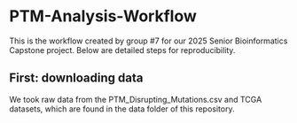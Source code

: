# PTM-Analysis-Workflow

This is the workflow created by group #7 for our 2025 Senior Bioinformatics Capstone project. Below are detailed steps for reproducibility. 

## First: downloading data
We took raw data from the PTM_Disrupting_Mutations.csv and TCGA datasets, which are found in the data folder of this repository. 
